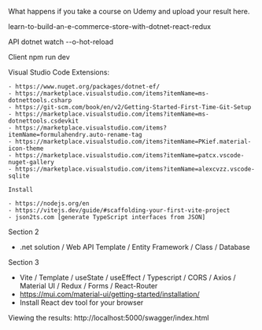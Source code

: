 What happens if you take a course on Udemy and upload your result here.

learn-to-build-an-e-commerce-store-with-dotnet-react-redux

API     dotnet watch --o-hot-reload

Client  npm run dev

Visual Studio Code Extensions:

    - https://www.nuget.org/packages/dotnet-ef/
    - https://marketplace.visualstudio.com/items?itemName=ms-dotnettools.csharp
    - https://git-scm.com/book/en/v2/Getting-Started-First-Time-Git-Setup
    - https://marketplace.visualstudio.com/items?itemName=ms-dotnettools.csdevkit
    - https://marketplace.visualstudio.com/items?itemName=formulahendry.auto-rename-tag
    - https://marketplace.visualstudio.com/items?itemName=PKief.material-icon-theme
    - https://marketplace.visualstudio.com/items?itemName=patcx.vscode-nuget-gallery
    - https://marketplace.visualstudio.com/items?itemName=alexcvzz.vscode-sqlite

    Install
    
    - https://nodejs.org/en
    - https://vitejs.dev/guide/#scaffolding-your-first-vite-project
    - json2ts.com [generate TypeScript interfaces from JSON]

Section 2

   - .net solution / Web API Template / Entity Framework / Class / Database

Section 3

   - Vite / Template / useState / useEffect / Typescript / CORS / Axios / Material UI / Redux / Forms / React-Router
   - https://mui.com/material-ui/getting-started/installation/
   - Install React dev tool for your browser


Viewing the results:
  http://localhost:5000/swagger/index.html
